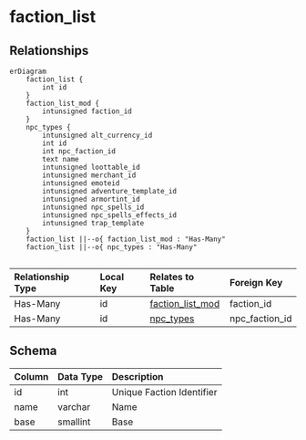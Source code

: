 # faction_list

## Relationships

```mermaid
erDiagram
    faction_list {
        int id
    }
    faction_list_mod {
        intunsigned faction_id
    }
    npc_types {
        intunsigned alt_currency_id
        int id
        int npc_faction_id
        text name
        intunsigned loottable_id
        intunsigned merchant_id
        intunsigned emoteid
        intunsigned adventure_template_id
        intunsigned armortint_id
        intunsigned npc_spells_id
        intunsigned npc_spells_effects_id
        intunsigned trap_template
    }
    faction_list ||--o{ faction_list_mod : "Has-Many"
    faction_list ||--o{ npc_types : "Has-Many"


```


| Relationship Type | Local Key | Relates to Table | Foreign Key |
| :--- | :--- | :--- | :--- |
| Has-Many | id | [faction_list_mod](../../schema/factions/faction_list_mod.md) | faction_id |
| Has-Many | id | [npc_types](../../schema/npcs/npc_types.md) | npc_faction_id |


## Schema

| Column | Data Type | Description |
| :--- | :--- | :--- |
| id | int | Unique Faction Identifier |
| name | varchar | Name |
| base | smallint | Base |

